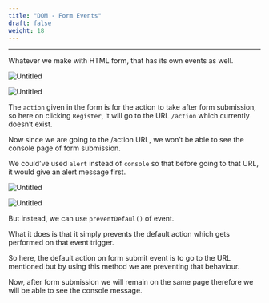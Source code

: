 ```yaml
---
title: "DOM - Form Events"
draft: false
weight: 18
---
```


---

Whatever we make with HTML form, that has its own events as well.

![Untitled](../../../../images/notes/form-events/1.png)

![Untitled](../../../../images/notes/form-events/2.png)

The `action` given in the form is for the action to take after form submission, so here on clicking `Register`, it will go to the URL `/action` which currently doesn’t exist.

Now since we are going to the /action URL, we won’t be able to see the console page of form submission.

We could’ve used `alert` instead of `console` so that before going to that URL, it would give an alert message first.

![Untitled](../../../../images/notes/form-events/3.png)

![Untitled](../../../../images/notes/form-events/4.png)

But instead, we can use `preventDefaul()` of event.

What it does is that it simply prevents the default action which gets performed on that event trigger.

So here, the default action on form submit event is to go to the URL mentioned but by using this method we are preventing that behaviour.

Now, after form submission we will remain on the same page therefore we will be able to see the console message.